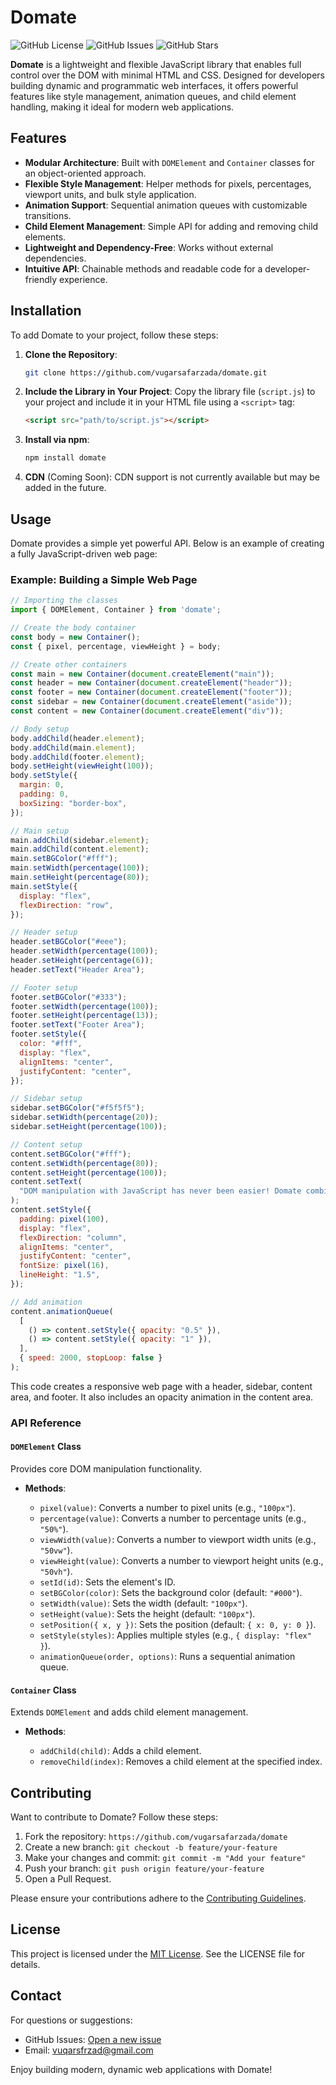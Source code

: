 # Domate

![GitHub License](https://img.shields.io/badge/license-MIT-blue.svg)
![GitHub Issues](https://img.shields.io/github/issues/vugarsafarzada/domate)
![GitHub Stars](https://img.shields.io/github/stars/vugarsafarzada/domate)

**Domate** is a lightweight and flexible JavaScript library that enables full control over the DOM with minimal HTML and CSS. Designed for developers building dynamic and programmatic web interfaces, it offers powerful features like style management, animation queues, and child element handling, making it ideal for modern web applications.

## Features

- **Modular Architecture**: Built with `DOMElement` and `Container` classes for an object-oriented approach.
- **Flexible Style Management**: Helper methods for pixels, percentages, viewport units, and bulk style application.
- **Animation Support**: Sequential animation queues with customizable transitions.
- **Child Element Management**: Simple API for adding and removing child elements.
- **Lightweight and Dependency-Free**: Works without external dependencies.
- **Intuitive API**: Chainable methods and readable code for a developer-friendly experience.

## Installation

To add Domate to your project, follow these steps:

1. **Clone the Repository**:
   ```bash
   git clone https://github.com/vugarsafarzada/domate.git
   ```

2. **Include the Library in Your Project**:
   Copy the library file (`script.js`) to your project and include it in your HTML file using a `<script>` tag:
   ```html
   <script src="path/to/script.js"></script>
   ```

3. **Install via npm**:

   ```bash
   npm install domate
   ```

4. **CDN** (Coming Soon):
   CDN support is not currently available but may be added in the future.

## Usage

Domate provides a simple yet powerful API. Below is an example of creating a fully JavaScript-driven web page:

### Example: Building a Simple Web Page

```javascript
// Importing the classes
import { DOMElement, Container } from 'domate';

// Create the body container
const body = new Container();
const { pixel, percentage, viewHeight } = body;

// Create other containers
const main = new Container(document.createElement("main"));
const header = new Container(document.createElement("header"));
const footer = new Container(document.createElement("footer"));
const sidebar = new Container(document.createElement("aside"));
const content = new Container(document.createElement("div"));

// Body setup
body.addChild(header.element);
body.addChild(main.element);
body.addChild(footer.element);
body.setHeight(viewHeight(100));
body.setStyle({
  margin: 0,
  padding: 0,
  boxSizing: "border-box",
});

// Main setup
main.addChild(sidebar.element);
main.addChild(content.element);
main.setBGColor("#fff");
main.setWidth(percentage(100));
main.setHeight(percentage(80));
main.setStyle({
  display: "flex",
  flexDirection: "row",
});

// Header setup
header.setBGColor("#eee");
header.setWidth(percentage(100));
header.setHeight(percentage(6));
header.setText("Header Area");

// Footer setup
footer.setBGColor("#333");
footer.setWidth(percentage(100));
footer.setHeight(percentage(13));
footer.setText("Footer Area");
footer.setStyle({
  color: "#fff",
  display: "flex",
  alignItems: "center",
  justifyContent: "center",
});

// Sidebar setup
sidebar.setBGColor("#f5f5f5");
sidebar.setWidth(percentage(20));
sidebar.setHeight(percentage(100));

// Content setup
content.setBGColor("#fff");
content.setWidth(percentage(80));
content.setHeight(percentage(100));
content.setText(
  "DOM manipulation with JavaScript has never been easier! Domate combines style, animation, and structure management in a single library."
);
content.setStyle({
  padding: pixel(100),
  display: "flex",
  flexDirection: "column",
  alignItems: "center",
  justifyContent: "center",
  fontSize: pixel(16),
  lineHeight: "1.5",
});

// Add animation
content.animationQueue(
  [
    () => content.setStyle({ opacity: "0.5" }),
    () => content.setStyle({ opacity: "1" }),
  ],
  { speed: 2000, stopLoop: false }
);
```

This code creates a responsive web page with a header, sidebar, content area, and footer. It also includes an opacity animation in the content area.

### API Reference

#### `DOMElement` Class

Provides core DOM manipulation functionality.

* **Methods**:

  * `pixel(value)`: Converts a number to pixel units (e.g., `"100px"`).
  * `percentage(value)`: Converts a number to percentage units (e.g., `"50%"`).
  * `viewWidth(value)`: Converts a number to viewport width units (e.g., `"50vw"`).
  * `viewHeight(value)`: Converts a number to viewport height units (e.g., `"50vh"`).
  * `setId(id)`: Sets the element's ID.
  * `setBGColor(color)`: Sets the background color (default: `"#000"`).
  * `setWidth(value)`: Sets the width (default: `"100px"`).
  * `setHeight(value)`: Sets the height (default: `"100px"`).
  * `setPosition({ x, y })`: Sets the position (default: `{ x: 0, y: 0 }`).
  * `setStyle(styles)`: Applies multiple styles (e.g., `{ display: "flex" }`).
  * `animationQueue(order, options)`: Runs a sequential animation queue.

#### `Container` Class

Extends `DOMElement` and adds child element management.

* **Methods**:

  * `addChild(child)`: Adds a child element.
  * `removeChild(index)`: Removes a child element at the specified index.

## Contributing

Want to contribute to Domate? Follow these steps:

1. Fork the repository: `https://github.com/vugarsafarzada/domate`
2. Create a new branch: `git checkout -b feature/your-feature`
3. Make your changes and commit: `git commit -m "Add your feature"`
4. Push your branch: `git push origin feature/your-feature`
5. Open a Pull Request.

Please ensure your contributions adhere to the [Contributing Guidelines](CONTRIBUTING.md).

## License

This project is licensed under the [MIT License](LICENSE). See the LICENSE file for details.

## Contact

For questions or suggestions:

* GitHub Issues: [Open a new issue](https://github.com/vugarsafarzada/domate/issues)
* Email: [vuqarsfrzad@gmail.com](mailto:vuqarsfrzad@gmail.com)

Enjoy building modern, dynamic web applications with Domate!